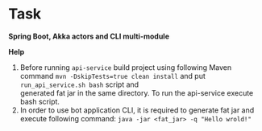 # Task
**Spring Boot, Akka actors and CLI multi-module**

**Help**
1. Before running ```api-service``` build project using following Maven command ```mvn -DskipTests=true clean install``` and put ```run_api_service.sh bash``` script and  
generated fat jar in the same directory. To run the api-service execute bash script.
2. In order to use bot application CLI, it is required to generate fat jar and execute following command: ```java -jar <fat_jar> -q "Hello wrold!"```
